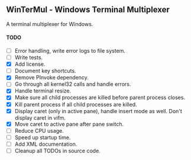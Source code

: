## WinTerMul - Windows Terminal Multiplexer

A terminal multiplexer for Windows.

#### TODO
- [ ] Error handling, write error logs to file system.
- [ ] Write tests.
- [x] Add license.
- [ ] Document key shortcuts.
- [x] Remove PInvoke dependency.
- [ ] Go through all kernel32 calls and handle errors.
- [x] Handle terminal resize.
- [x] Make sure all child processes are killed before parent process closes.
- [x] Kill parent process if all child processes are killed.
- [x] Display caret (only in active pane), handle insert mode as well. Don't display caret in vifm.
- [x] Move caret to active pane after pane switch.
- [ ] Reduce CPU usage.
- [ ] Speed up startup time.
- [ ] Add XML documentation.
- [ ] Cleanup all TODOs in source code.
